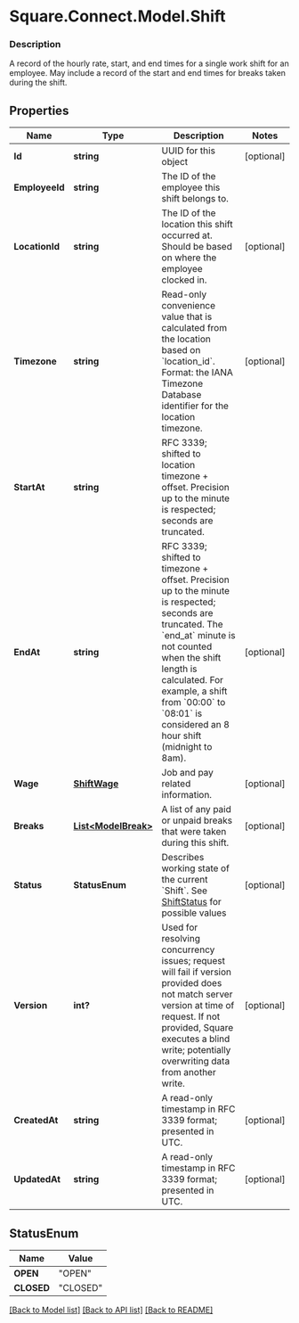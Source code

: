 # Square.Connect.Model.Shift

### Description

A record of the hourly rate, start, and end times for a single work shift  for an employee. May include a record of the start and end times for breaks  taken during the shift.

## Properties

Name | Type | Description | Notes
------------ | ------------- | ------------- | -------------
**Id** | **string** | UUID for this object | [optional] 
**EmployeeId** | **string** | The ID of the employee this shift belongs to. | 
**LocationId** | **string** | The ID of the location this shift occurred at. Should be based on where the employee clocked in. | [optional] 
**Timezone** | **string** | Read-only convenience value that is calculated from the location based on &#x60;location_id&#x60;. Format: the IANA Timezone Database identifier for the location timezone. | [optional] 
**StartAt** | **string** | RFC 3339; shifted to location timezone + offset. Precision up to the minute is respected; seconds are truncated. | 
**EndAt** | **string** | RFC 3339; shifted to timezone + offset. Precision up to the minute is respected; seconds are truncated. The &#x60;end_at&#x60; minute is not counted when the shift length is calculated. For example, a shift from &#x60;00:00&#x60; to &#x60;08:01&#x60; is considered an 8 hour shift (midnight to 8am). | [optional] 
**Wage** | [**ShiftWage**](ShiftWage.md) | Job and pay related information. | [optional] 
**Breaks** | [**List&lt;ModelBreak&gt;**](ModelBreak.md) | A list of any paid or unpaid breaks that were taken during this shift. | [optional] 
**Status** | **StatusEnum** | Describes working state of the current &#x60;Shift&#x60;. See [ShiftStatus](#type-shiftstatus) for possible values | [optional] 
**Version** | **int?** | Used for resolving concurrency issues; request will fail if version provided does not match server version at time of request. If not provided, Square executes a blind write; potentially overwriting data from another write. | [optional] 
**CreatedAt** | **string** | A read-only timestamp in RFC 3339 format; presented in UTC. | [optional] 
**UpdatedAt** | **string** | A read-only timestamp in RFC 3339 format; presented in UTC. | [optional] 


## StatusEnum

Name | Value
------------ | -------------
**OPEN** | "OPEN"
**CLOSED** | "CLOSED"



[[Back to Model list]](../README.md#documentation-for-models) [[Back to API list]](../README.md#documentation-for-api-endpoints) [[Back to README]](../README.md)

